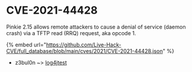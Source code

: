 # CVE-2021-44428

Pinkie 2.15 allows remote attackers to cause a denial of service (daemon crash) via a TFTP read (RRQ) request, aka opcode 1.

{% embed url="https://github.com/Live-Hack-CVE/full_database/blob/main/cves/2021/CVE-2021-44428.json" %}


* z3bul0n ~> [log4jtest](https://zeste.alice-snow.ru/2021/database/cve-2021-44428/log4jtest-z3bul0n)